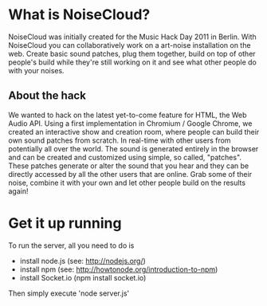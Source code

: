 What is NoiseCloud?
===================
NoiseCloud was initially created for the Music Hack Day 2011 in Berlin.
With NoiseCloud you can collaboratively work on a art-noise installation on
the web. Create basic sound patches, plug them together, build on top of
other people's build while they're still working on it and see what other
people do with your noises.

About the hack
---------------
We wanted to hack on the latest yet-to-come feature for HTML, the Web Audio
API. Using a first implementation in Chromium / Google Chrome, we created an
interactive show and creation room, where people can build their own sound
patches from scratch. In real-time with other users from potentially all over
the world. The sound is generated entirely in the browser and can be created
and customized using simple, so called, "patches". These patches generate or
alter the sound that you hear and they can be directly accessed by all the
other users that are online. Grab some of their noise, combine it with your
own and let other people build on the results again!


Get it up running
==================
To run the server, all you need to do is

* install node.js (see: http://nodejs.org/)
* install npm (see: http://howtonode.org/introduction-to-npm)
* install Socket.io (npm install socket.io)

Then simply execute 'node server.js'